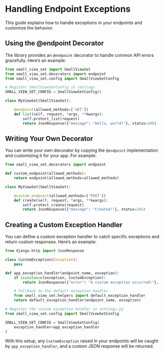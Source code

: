 # Handling Endpoint Exceptions

This guide explains how to handle exceptions in your endpoints and customize the behavior.

## Using the @endpoint Decorator

The library provides an `@endpoint` decorator to handle common API errors gracefully. Here’s an example:

```python
from small_view_set import SmallViewSet
from small_view_set.decorators import endpoint
from small_view_set.config import SmallViewSetConfig

# Register SmallViewSetConfig in settings
SMALL_VIEW_SET_CONFIG = SmallViewSetConfig()

class MyViewSet(SmallViewSet):

    @endpoint(allowed_methods=['GET'])
    def list(self, request, *args, **kwargs):
        self.protect_list(request)
        return JsonResponse({"message": "Hello, world!"}, status=200)
```

## Writing Your Own Decorator

You can write your own decorator by copying the `@endpoint` implementation and customizing it for your app. For example:

```python
from small_view_set.decorators import endpoint

def custom_endpoint(allowed_methods):
    return endpoint(allowed_methods=allowed_methods)

class MyViewSet(SmallViewSet):

    @custom_endpoint(allowed_methods=['POST'])
    def create(self, request, *args, **kwargs):
        self.protect_create(request)
        return JsonResponse({"message": "Created!"}, status=201)
```

## Creating a Custom Exception Handler

You can define a custom exception handler to catch specific exceptions and return custom responses. Here’s an example:

```python
from django.http import JsonResponse

class CustomException(Exception):
    pass

def app_exception_handler(endpoint_name, exception):
    if isinstance(exception, CustomException):
        return JsonResponse({"error": "A custom exception occurred!"}, status=400)

    # Fallback to the default exception handler
    from small_view_set.helpers import default_exception_handler
    return default_exception_handler(endpoint_name, exception)

# Register the custom exception handler in settings.py
from small_view_set.config import SmallViewSetConfig

SMALL_VIEW_SET_CONFIG = SmallViewSetConfig(
    exception_handler=app_exception_handler
)
```

With this setup, any `CustomException` raised in your endpoints will be caught by `app_exception_handler`, and a custom JSON response will be returned.
